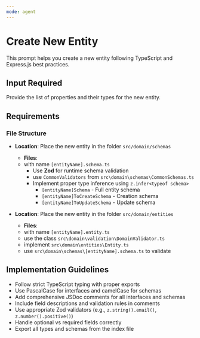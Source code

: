 ```yaml
---
mode: agent
---
```


# Create New Entity

This prompt helps you create a new entity following TypeScript and Express.js best practices.

## Input Required

Provide the list of properties and their types for the new entity.

## Requirements

### File Structure

- **Location**: Place the new entity in the folder `src/domain/schemas`

  - **Files**:
  - with name `[entityName].schema.ts`
    - Use **Zod** for runtime schema validation
    - use `CommonValidators` from `src\domain\schemas\CommonSchemas.ts`
    - Implement proper type inference using `z.infer<typeof schema>`
      - `[entityName]Schema` - Full entity schema
      - `[entityName]ToCreateSchema` - Creation schema
      - `[entityName]ToUpdateSchema` - Update schema

- **Location**: Place the new entity in the folder `src/domain/entities`

  - **Files**:
  - with name `[entityName].entity.ts`
  - use the class `src\domain\validation\DomainValidator.ts`
  - implement `src\domain\entities\Entity.ts`
  - use `src\domain\schemas\[entityName].schema.ts` to validate

## Implementation Guidelines

- Follow strict TypeScript typing with proper exports
- Use PascalCase for interfaces and camelCase for schemas
- Add comprehensive JSDoc comments for all interfaces and schemas
- Include field descriptions and validation rules in comments
- Use appropriate Zod validators (e.g., `z.string().email()`, `z.number().positive()`)
- Handle optional vs required fields correctly
- Export all types and schemas from the index file

